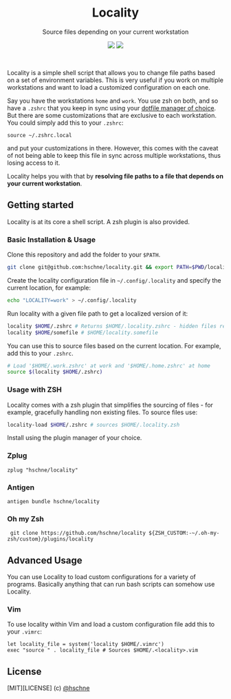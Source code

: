 <h1 align="center">Locality</h1> <p
align="center">Source files depending on your current workstation</p>

<p align="center">
<a href="https://forthebadge.com"><img src="https://forthebadge.com/images/badges/built-with-love.svg"></a>
<a href="https://forthebadge.com"><img src="https://forthebadge.com/images/badges/you-didnt-ask-for-this.svg"></a>
</p>

<br>

Locality is a simple shell script that allows you to change file paths based on a set of environment variables. 
This is very useful if you work on multiple workstations and want to load a customized configuration on each one.

Say you have the workstations `home` and `work`. You use zsh on both, and so have a `.zshrc` that you keep in sync using your [dotfile manager of choice](https://github.com/webpro/awesome-dotfiles#tools). 
But there are some customizations that are exclusive to each workstation. You could simply add this to your `.zshrc`:

```
source ~/.zshrc.local
```

and put your customizations in there. However, this comes with the caveat of not being able to keep this file in sync across multiple workstations, thus losing access to it. 

Locality helps you with that by **resolving file paths to a file that depends on your current workstation**.

## Getting started

Locality is at its core a shell script. A zsh plugin is also provided. 

### Basic Installation & Usage

Clone this repository and add the folder to your `$PATH`.

```sh
git clone git@github.com:hschne/locality.git && export PATH=$PWD/locality:$PATH
```

Create the locality configuration file in `~/.config/.locality` and specify the current location, for example: 

```sh
echo "LOCALITY=work" > ~/.config/.locality
```

Run locality with a given file path to get a localized version of it:

```sh 
locality $HOME/.zshrc # Returns $HOME/.locality.zshrc - hidden files remain hidden
locality $HOME/somefile # $HOME/locality.somefile
```

You can use this to source files based on the current location. For example, add this to your `.zshrc`.

```bash
# Load '$HOME/.work.zshrc' at work and '$HOME/.home.zshrc' at home
source $(locality $HOME/.zshrc)
```

### Usage with ZSH

Locality comes with a zsh plugin that simplifies the sourcing of files - for example, gracefully handling non existing files. To source files use: 

```bash
locality-load $HOME/.zshrc # sources $HOME/.locality.zsh
```

Install using the plugin manager of your choice. 

### Zplug

```
zplug "hschne/locality"
```

### Antigen 

```
antigen bundle hschne/locality
```

### Oh my Zsh

```
 git clone https://github.com/hschne/locality ${ZSH_CUSTOM:-~/.oh-my-zsh/custom}/plugins/locality
```

## Advanced Usage

You can use Locality to load custom configurations for a variety of programs. Basically anything that can run bash scripts can somehow use Locality.

### Vim

To use locality within Vim and load a custom configuration file add this to your `.vimrc`: 

```vim
let locality_file = system('locality $HOME/.vimrc') 
exec "source " . locality_file # Sources $HOME/.<locality>.vim
```

## License

[MIT][LICENSE] (c) [@hschne](https://github.com/hschne)
